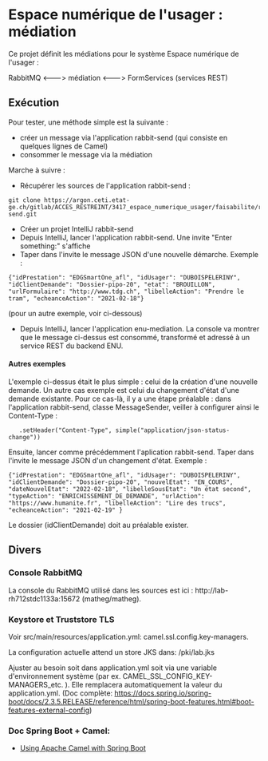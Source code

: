 # Espace numérique de l'usager : médiation

Ce projet définit les médiations pour le système Espace numérique de l'usager :

RabbitMQ <---> médiation <---> FormServices (services REST)

## Exécution

Pour tester, une méthode simple est la suivante :
- créer un message via l'application rabbit-send (qui consiste en quelques lignes de Camel)
- consommer le message via la médiation

Marche à suivre :
- Récupérer les sources de l'application rabbit-send :
```
git clone https://argon.ceti.etat-ge.ch/gitlab/ACCES_RESTREINT/3417_espace_numerique_usager/faisabilite/rabbit-send.git
```
- Créer un projet IntelliJ rabbit-send
- Depuis IntelliJ, lancer l'application rabbit-send. Une invite "Enter something:" s'affiche
- Taper dans l'invite le message JSON d'une nouvelle démarche. Exemple :
```
{"idPrestation": "EDGSmartOne_afl", "idUsager": "DUBOISPELERINY", "idClientDemande": "Dossier-pipo-20", "etat": "BROUILLON", "urlFormulaire": "http://www.tdg.ch", "libelleAction": "Prendre le tram", "echeanceAction": "2021-02-18"} 
```
(pour un autre exemple, voir ci-dessous)

- Depuis IntelliJ, lancer l'application enu-mediation. La console va montrer que le message ci-dessus est 
consommé, transformé et adressé à un service REST du backend ENU.

#### Autres exemples
L'exemple ci-dessus était le plus simple : celui de la création d'une nouvelle demande.
Un autre cas exemple est celui du changement d'état d'une demande existante.
Pour ce cas-là, il y a une étape préalable : dans l'application rabbit-send, classe MessageSender, veiller à
configurer ainsi le Content-Type :
```
   .setHeader("Content-Type", simple("application/json-status-change"))
```
Ensuite, lancer comme précédemment l'aplication rabbit-send.
Taper dans l'invite le message JSON d'un changement d'état. Exemple :
```
{"idPrestation": "EDGSmartOne_afl", "idUsager": "DUBOISPELERINY", "idClientDemande": "Dossier-pipo-20", "nouvelEtat": "EN_COURS", "dateNouvelEtat": "2022-02-18", "libelleSousEtat": "Un état second", "typeAction": "ENRICHISSEMENT_DE_DEMANDE", "urlAction": "https://www.humanite.fr", "libelleAction": "Lire des trucs", "echeanceAction": "2021-02-19" } 
```
Le dossier (idClientDemande) doit au préalable exister.


## Divers

### Console RabbitMQ
La console du RabbitMQ utilisé dans les sources est ici : http://lab-rh712stdc1133a:15672 (matheg/matheg).

### Keystore et Truststore TLS
Voir src/main/resources/application.yml: camel.ssl.config.key-managers.

La configuration actuelle attend un store JKS dans: /pki/lab.jks

Ajuster au besoin soit dans application.yml soit via une variable d'environnement système (par ex. CAMEL_SSL_CONFIG_KEY-MANAGERS_etc. ). Elle remplacera automatiquement la valeur du application.yml. (Doc complète: https://docs.spring.io/spring-boot/docs/2.3.5.RELEASE/reference/html/spring-boot-features.html#boot-features-external-config)

### Doc Spring Boot + Camel:

* [Using Apache Camel with Spring Boot](https://camel.apache.org/camel-spring-boot/latest/spring-boot.html)
